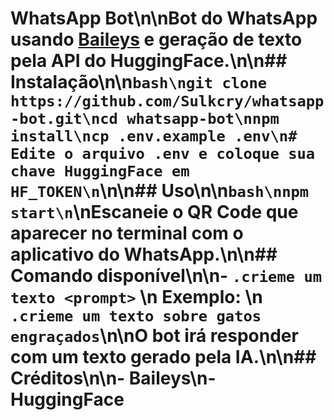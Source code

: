 # WhatsApp Bot\n\nBot do WhatsApp usando [Baileys](https://github.com/WhiskeySockets/Baileys) e geração de texto pela API do HuggingFace.\n\n## Instalação\n\n```bash\ngit clone https://github.com/Sulkcry/whatsapp-bot.git\ncd whatsapp-bot\nnpm install\ncp .env.example .env\n# Edite o arquivo .env e coloque sua chave HuggingFace em HF_TOKEN\n```\n\n## Uso\n\n```bash\nnpm start\n```\nEscaneie o QR Code que aparecer no terminal com o aplicativo do WhatsApp.\n\n## Comando disponível\n\n- `.crieme um texto <prompt>`  \n  Exemplo:  \n  `.crieme um texto sobre gatos engraçados`\n\nO bot irá responder com um texto gerado pela IA.\n\n## Créditos\n\n- Baileys\n- HuggingFace